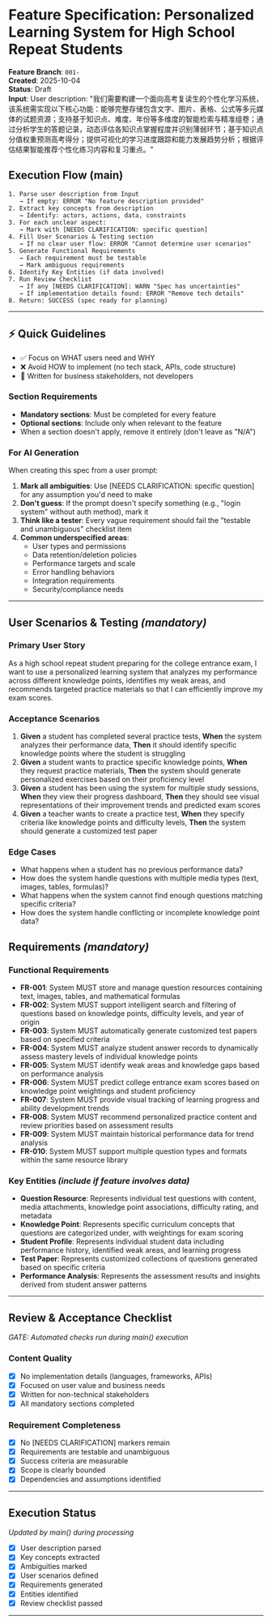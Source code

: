 # Feature Specification: Personalized Learning System for High School Repeat Students

**Feature Branch**: `001-`  
**Created**: 2025-10-04  
**Status**: Draft  
**Input**: User description: "我们需要构建一个面向高考复读生的个性化学习系统，该系统需实现以下核心功能：能够完整存储包含文字、图片、表格、公式等多元媒体的试题资源；支持基于知识点、难度、年份等多维度的智能检索与精准组卷；通过分析学生的答题记录，动态评估各知识点掌握程度并识别薄弱环节；基于知识点分值权重预测高考得分；提供可视化的学习进度跟踪和能力发展趋势分析；根据评估结果智能推荐个性化练习内容和复习重点。"

## Execution Flow (main)
```
1. Parse user description from Input
   → If empty: ERROR "No feature description provided"
2. Extract key concepts from description
   → Identify: actors, actions, data, constraints
3. For each unclear aspect:
   → Mark with [NEEDS CLARIFICATION: specific question]
4. Fill User Scenarios & Testing section
   → If no clear user flow: ERROR "Cannot determine user scenarios"
5. Generate Functional Requirements
   → Each requirement must be testable
   → Mark ambiguous requirements
6. Identify Key Entities (if data involved)
7. Run Review Checklist
   → If any [NEEDS CLARIFICATION]: WARN "Spec has uncertainties"
   → If implementation details found: ERROR "Remove tech details"
8. Return: SUCCESS (spec ready for planning)
```

---

## ⚡ Quick Guidelines
- ✅ Focus on WHAT users need and WHY
- ❌ Avoid HOW to implement (no tech stack, APIs, code structure)
- 👥 Written for business stakeholders, not developers

### Section Requirements
- **Mandatory sections**: Must be completed for every feature
- **Optional sections**: Include only when relevant to the feature
- When a section doesn't apply, remove it entirely (don't leave as "N/A")

### For AI Generation
When creating this spec from a user prompt:
1. **Mark all ambiguities**: Use [NEEDS CLARIFICATION: specific question] for any assumption you'd need to make
2. **Don't guess**: If the prompt doesn't specify something (e.g., "login system" without auth method), mark it
3. **Think like a tester**: Every vague requirement should fail the "testable and unambiguous" checklist item
4. **Common underspecified areas**:
   - User types and permissions
   - Data retention/deletion policies  
   - Performance targets and scale
   - Error handling behaviors
   - Integration requirements
   - Security/compliance needs

---

## User Scenarios & Testing *(mandatory)*

### Primary User Story
As a high school repeat student preparing for the college entrance exam, I want to use a personalized learning system that analyzes my performance across different knowledge points, identifies my weak areas, and recommends targeted practice materials so that I can efficiently improve my exam scores.

### Acceptance Scenarios
1. **Given** a student has completed several practice tests, **When** the system analyzes their performance data, **Then** it should identify specific knowledge points where the student is struggling
2. **Given** a student wants to practice specific knowledge points, **When** they request practice materials, **Then** the system should generate personalized exercises based on their proficiency level
3. **Given** a student has been using the system for multiple study sessions, **When** they view their progress dashboard, **Then** they should see visual representations of their improvement trends and predicted exam scores
4. **Given** a teacher wants to create a practice test, **When** they specify criteria like knowledge points and difficulty levels, **Then** the system should generate a customized test paper

### Edge Cases
- What happens when a student has no previous performance data?
- How does the system handle questions with multiple media types (text, images, tables, formulas)?
- What happens when the system cannot find enough questions matching specific criteria?
- How does the system handle conflicting or incomplete knowledge point data?

## Requirements *(mandatory)*

### Functional Requirements
- **FR-001**: System MUST store and manage question resources containing text, images, tables, and mathematical formulas
- **FR-002**: System MUST support intelligent search and filtering of questions based on knowledge points, difficulty levels, and year of origin
- **FR-003**: System MUST automatically generate customized test papers based on specified criteria
- **FR-004**: System MUST analyze student answer records to dynamically assess mastery levels of individual knowledge points
- **FR-005**: System MUST identify weak areas and knowledge gaps based on performance analysis
- **FR-006**: System MUST predict college entrance exam scores based on knowledge point weightings and student proficiency
- **FR-007**: System MUST provide visual tracking of learning progress and ability development trends
- **FR-008**: System MUST recommend personalized practice content and review priorities based on assessment results
- **FR-009**: System MUST maintain historical performance data for trend analysis
- **FR-010**: System MUST support multiple question types and formats within the same resource library

### Key Entities *(include if feature involves data)*
- **Question Resource**: Represents individual test questions with content, media attachments, knowledge point associations, difficulty rating, and metadata
- **Knowledge Point**: Represents specific curriculum concepts that questions are categorized under, with weightings for exam scoring
- **Student Profile**: Represents individual student data including performance history, identified weak areas, and learning progress
- **Test Paper**: Represents customized collections of questions generated based on specific criteria
- **Performance Analysis**: Represents the assessment results and insights derived from student answer patterns

---

## Review & Acceptance Checklist
*GATE: Automated checks run during main() execution*

### Content Quality
- [x] No implementation details (languages, frameworks, APIs)
- [x] Focused on user value and business needs
- [x] Written for non-technical stakeholders
- [x] All mandatory sections completed

### Requirement Completeness
- [x] No [NEEDS CLARIFICATION] markers remain
- [x] Requirements are testable and unambiguous  
- [x] Success criteria are measurable
- [x] Scope is clearly bounded
- [x] Dependencies and assumptions identified

---

## Execution Status
*Updated by main() during processing*

- [x] User description parsed
- [x] Key concepts extracted
- [x] Ambiguities marked
- [x] User scenarios defined
- [x] Requirements generated
- [x] Entities identified
- [x] Review checklist passed

---
